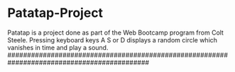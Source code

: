 # Patatap-Project
Patatap is a project done as part of the Web Bootcamp program from Colt Steele. 
Pressing keyboard keys A S or D displays a random circle which vanishes in time and play a sound.
############################################################################################
